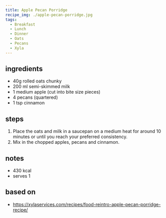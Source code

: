 ```yaml
---
title: Apple Pecan Porridge
recipe_img: ./apple-pecan-porridge.jpg
tags:
  - Breakfast
  - Lunch
  - Dinner
  - Oats
  - Pecans
  - Xyla
---
```


<!-- markdownlint-disable MD024 -->

## ingredients

- 40g rolled oats chunky
- 200 ml semi-skimmed milk
- 1 medium apple (cut into bite size pieces)
- 4 pecans (quartered)
- 1 tsp cinnamon

## steps

1. Place the oats and milk in a saucepan on a medium heat for around 10 minutes or until you reach your preferred consistency.
2. Mix in the chopped apples, pecans and cinnamon.

## notes

- 430 kcal
- serves 1

## based on

- https://xylaservices.com/recipes/food-reintro-apple-pecan-porridge-recipe/
<!-- markdownlint-enable MD024 -->
